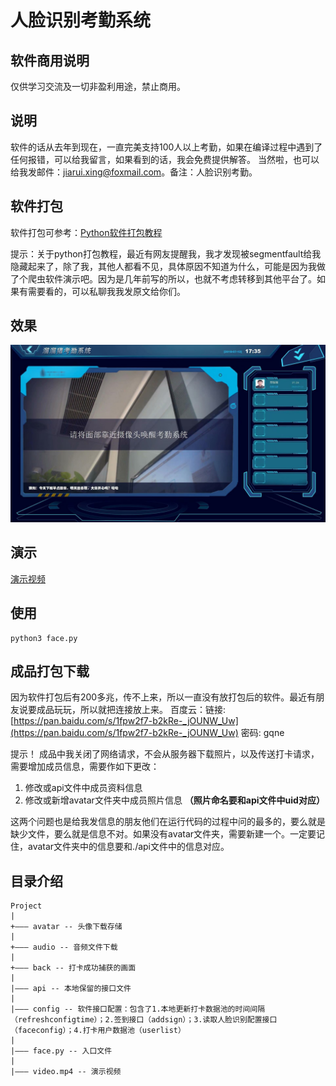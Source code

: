 # 人脸识别考勤系统

## 软件商用说明
仅供学习交流及一切非盈利用途，禁止商用。

## 说明
软件的话从去年到现在，一直完美支持100人以上考勤，如果在编译过程中遇到了任何报错，可以给我留言，如果看到的话，我会免费提供解答。
当然啦，也可以给我发邮件：jiarui.xing@foxmail.com。备注：人脸识别考勤。

## 软件打包
软件打包可参考：[Python软件打包教程](https://segmentfault.com/a/1190000009827526 "Python软件打包教程")

提示：关于python打包教程，最近有网友提醒我，我才发现被segmentfault给我隐藏起来了，除了我，其他人都看不见，具体原因不知道为什么，可能是因为我做了个爬虫软件演示吧。因为是几年前写的所以，也就不考虑转移到其他平台了。如果有需要看的，可以私聊我我发原文给你们。

## 效果
![软件运行截图](./screenshot.jpg "运行截图")

## 演示
[演示视频](https://pan.baidu.com/s/19RRy_hT_Xyv9EZ-_BYDTEA "演示视频")


## 使用
```
python3 face.py
```

## 成品打包下载
因为软件打包后有200多兆，传不上来，所以一直没有放打包后的软件。最近有朋友说要成品玩玩，所以就把连接放上来。
百度云：链接: [https://pan.baidu.com/s/1fpw2f7-b2kRe-_jOUNW_Uw](https://pan.baidu.com/s/1fpw2f7-b2kRe-_jOUNW_Uw)  密码: gqne

提示！
成品中我关闭了网络请求，不会从服务器下载照片，以及传送打卡请求，需要增加成员信息，需要作如下更改：
1. 修改或api文件中成员资料信息
2. 修改或新增avatar文件夹中成员照片信息  **（照片命名要和api文件中uid对应）**

这两个问题也是给我发信息的朋友他们在运行代码的过程中问的最多的，要么就是缺少文件，要么就是信息不对。如果没有avatar文件夹，需要新建一个。一定要记住，avatar文件夹中的信息要和./api文件中的信息对应。

## 目录介绍
```
Project
|
+——— avatar -- 头像下载存储
|
+——— audio -- 音频文件下载
|
+——— back -- 打卡成功捕获的画面
|
|——— api -- 本地保留的接口文件
|
|——— config -- 软件接口配置：包含了1.本地更新打卡数据池的时间间隔（refreshconfigtime）；2.签到接口（addsign）；3.读取人脸识别配置接口（faceconfig）；4.打卡用户数据池（userlist）
|
|——— face.py -- 入口文件
|
|——— video.mp4 -- 演示视频
```
